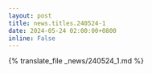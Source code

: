 ```yaml
---
layout: post
title: news.titles.240524-1
date: 2024-05-24 02:00:00+0800
inline: False
---
```


{% translate_file _news/240524_1.md %}
